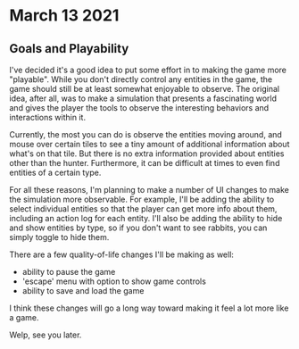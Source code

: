 # March 13 2021
## Goals and Playability

I've decided it's a good idea to put some effort in to making the game more "playable". While you don't directly control any entities in the game, the game should still be at least somewhat enjoyable to observe. The original idea, after all, was to make a simulation that presents a fascinating world and gives the player the tools to observe the interesting behaviors and interactions within it.

Currently, the most you can do is observe the entities moving around, and mouse over certain tiles to see a tiny amount of additional information about what's on that tile. But there is no extra information provided about entities other than the hunter. Furthermore, it can be difficult at times to even find entities of a certain type.

For all these reasons, I'm planning to make a number of UI changes to make the simulation more observable. For example, I'll be adding the ability to select individual entities so that the player can get more info about them, including an action log for each entity. I'll also be adding the ability to hide and show entities by type, so if you don't want to see rabbits, you can simply toggle to hide them.

There are a few quality-of-life changes I'll be making as well:
- ability to pause the game
- 'escape' menu with option to show game controls
- ability to save and load the game

I think these changes will go a long way toward making it feel a lot more like a game.

Welp, see you later.